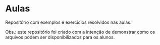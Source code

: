 # Aulas
Repositório com exemplos e exercícios resolvidos nas aulas.

Obs.: este repositório foi criado com a intenção de demonstrar como os arquivos podem ser disponibilizados para os alunos.
